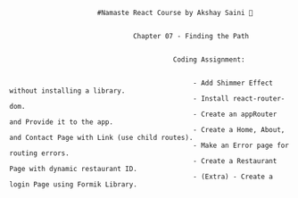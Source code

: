                           #Namaste React Course by Akshay Saini 🚀

                              
                                   Chapter 07 - Finding the Path


                                             Coding Assignment:


                                                  - Add Shimmer Effect without installing a library.
                                                  - Install react-router-dom.
                                                  - Create an appRouter and Provide it to the app.
                                                  - Create a Home, About, and Contact Page with Link (use child routes).
                                                  - Make an Error page for routing errors.
                                                  - Create a Restaurant Page with dynamic restaurant ID.
                                                  - (Extra) - Create a login Page using Formik Library.